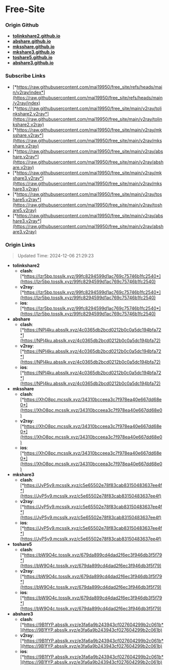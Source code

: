 # Free-Site

### Origin Github

- [**tolinkshare2.github.io**](https://github.com/tolinkshare2/tolinkshare2.github.io)
- [**abshare.github.io**](https://github.com/abshare/abshare.github.io)
- [**mksshare.github.io**](https://github.com/mksshare/mksshare.github.io)
- [**mkshare3.github.io**](https://github.com/mkshare3/mkshare3.github.io)
- [**toshare5.github.io**](https://github.com/toshare5/toshare5.github.io)
- [**abshare3.github.io**](https://github.com/abshare3/abshare3.github.io)

### Subscribe Links

- [*https://raw.githubusercontent.com/mai19950/free_site/refs/heads/main/v2ray/index*](https://raw.githubusercontent.com/mai19950/free_site/refs/heads/main/v2ray/index)
- [*https://raw.githubusercontent.com/mai19950/free_site/main/v2ray/tolinkshare2.v2ray*](https://raw.githubusercontent.com/mai19950/free_site/main/v2ray/tolinkshare2.v2ray)
- [*https://raw.githubusercontent.com/mai19950/free_site/main/v2ray/mksshare.v2ray*](https://raw.githubusercontent.com/mai19950/free_site/main/v2ray/mksshare.v2ray)
- [*https://raw.githubusercontent.com/mai19950/free_site/main/v2ray/abshare.v2ray*](https://raw.githubusercontent.com/mai19950/free_site/main/v2ray/abshare.v2ray)
- [*https://raw.githubusercontent.com/mai19950/free_site/main/v2ray/mkshare3.v2ray*](https://raw.githubusercontent.com/mai19950/free_site/main/v2ray/mkshare3.v2ray)
- [*https://raw.githubusercontent.com/mai19950/free_site/main/v2ray/toshare5.v2ray*](https://raw.githubusercontent.com/mai19950/free_site/main/v2ray/toshare5.v2ray)
- [*https://raw.githubusercontent.com/mai19950/free_site/main/v2ray/abshare3.v2ray*](https://raw.githubusercontent.com/mai19950/free_site/main/v2ray/abshare3.v2ray)

### Origin Links

> Updated Time: 2024-12-06 21:29:23

- **tolinkshare2**
  - **clash**: [*https://lzr5bp.tosslk.xyz/99fc8294599d1ac769c75746b1fc2540*](https://lzr5bp.tosslk.xyz/99fc8294599d1ac769c75746b1fc2540)
  - **v2ray**: [*https://lzr5bp.tosslk.xyz/99fc8294599d1ac769c75746b1fc2540*](https://lzr5bp.tosslk.xyz/99fc8294599d1ac769c75746b1fc2540)
  - **ios**: [*https://lzr5bp.tosslk.xyz/99fc8294599d1ac769c75746b1fc2540*](https://lzr5bp.tosslk.xyz/99fc8294599d1ac769c75746b1fc2540)
- **abshare**
  - **clash**: [*https://NPI4ku.absslk.xyz/4c0365db2bcd0212b0c0a5dc194bfa72*](https://NPI4ku.absslk.xyz/4c0365db2bcd0212b0c0a5dc194bfa72)
  - **v2ray**: [*https://NPI4ku.absslk.xyz/4c0365db2bcd0212b0c0a5dc194bfa72*](https://NPI4ku.absslk.xyz/4c0365db2bcd0212b0c0a5dc194bfa72)
  - **ios**: [*https://NPI4ku.absslk.xyz/4c0365db2bcd0212b0c0a5dc194bfa72*](https://NPI4ku.absslk.xyz/4c0365db2bcd0212b0c0a5dc194bfa72)
- **mksshare**
  - **clash**: [*https://XhO8pc.mcsslk.xyz/34310bcceea3c7f978ea40e667dd68e0*](https://XhO8pc.mcsslk.xyz/34310bcceea3c7f978ea40e667dd68e0)
  - **v2ray**: [*https://XhO8pc.mcsslk.xyz/34310bcceea3c7f978ea40e667dd68e0*](https://XhO8pc.mcsslk.xyz/34310bcceea3c7f978ea40e667dd68e0)
  - **ios**: [*https://XhO8pc.mcsslk.xyz/34310bcceea3c7f978ea40e667dd68e0*](https://XhO8pc.mcsslk.xyz/34310bcceea3c7f978ea40e667dd68e0)
- **mkshare3**
  - **clash**: [*https://JyP5y9.mcsslk.xyz/c5e65502e78f83cab83150483637ee4f*](https://JyP5y9.mcsslk.xyz/c5e65502e78f83cab83150483637ee4f)
  - **v2ray**: [*https://JyP5y9.mcsslk.xyz/c5e65502e78f83cab83150483637ee4f*](https://JyP5y9.mcsslk.xyz/c5e65502e78f83cab83150483637ee4f)
  - **ios**: [*https://JyP5y9.mcsslk.xyz/c5e65502e78f83cab83150483637ee4f*](https://JyP5y9.mcsslk.xyz/c5e65502e78f83cab83150483637ee4f)
- **toshare5**
  - **clash**: [*https://bW9O4c.tosslk.xyz/679da899cd4dad2f6ec3f946db3f5f79*](https://bW9O4c.tosslk.xyz/679da899cd4dad2f6ec3f946db3f5f79)
  - **v2ray**: [*https://bW9O4c.tosslk.xyz/679da899cd4dad2f6ec3f946db3f5f79*](https://bW9O4c.tosslk.xyz/679da899cd4dad2f6ec3f946db3f5f79)
  - **ios**: [*https://bW9O4c.tosslk.xyz/679da899cd4dad2f6ec3f946db3f5f79*](https://bW9O4c.tosslk.xyz/679da899cd4dad2f6ec3f946db3f5f79)
- **abshare3**
  - **clash**: [*https://9B1fYP.absslk.xyz/e3fa6a9b243943cf027604299b2c061b*](https://9B1fYP.absslk.xyz/e3fa6a9b243943cf027604299b2c061b)
  - **v2ray**: [*https://9B1fYP.absslk.xyz/e3fa6a9b243943cf027604299b2c061b*](https://9B1fYP.absslk.xyz/e3fa6a9b243943cf027604299b2c061b)
  - **ios**: [*https://9B1fYP.absslk.xyz/e3fa6a9b243943cf027604299b2c061b*](https://9B1fYP.absslk.xyz/e3fa6a9b243943cf027604299b2c061b)
